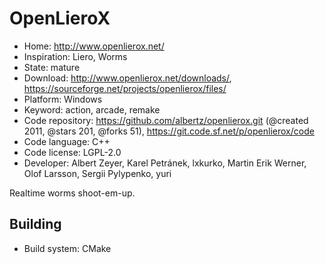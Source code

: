 # OpenLieroX

- Home: http://www.openlierox.net/
- Inspiration: Liero, Worms
- State: mature
- Download: http://www.openlierox.net/downloads/, https://sourceforge.net/projects/openlierox/files/
- Platform: Windows
- Keyword: action, arcade, remake
- Code repository: https://github.com/albertz/openlierox.git (@created 2011, @stars 201, @forks 51), https://git.code.sf.net/p/openlierox/code
- Code language: C++
- Code license: LGPL-2.0
- Developer: Albert Zeyer, Karel Petránek, lxkurko, Martin Erik Werner, Olof Larsson, Sergii Pylypenko, yuri

Realtime worms shoot-em-up.

## Building

- Build system: CMake
